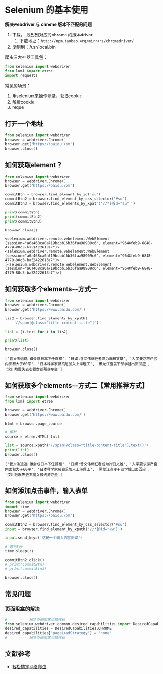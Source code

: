 # Selenium 的基本使用

**解决webdriver 与 chrome 版本不匹配的问题**

1. 下载， 找到到对应的chrome 的版本driver
   1. 下载地址：`http://npm.taobao.org/mirrors/chromedriver/`
2. 复制到：‎⁨/usr/local/bin

爬虫三大神器工具包：

``` python
from selenium import webdriver
from lxml import etree
import requests
```

常见的场景：
1. 用selenium来操作登录，获取cookie
2. 解析cookie
3. reque

## 打开一个地址


```python
from selenium import webdriver
browser = webdriver.Chrome()
browser.get('https://baidu.com')
browser.close()
```

## 如何获取element？


```python
from selenium import webdriver
browser = webdriver.Chrome()
browser.get('https://baidu.com')

commitBtn = browser.find_element_by_id('su')
commitBtn2 = browser.find_element_by_css_selector('#su')
commitBtn3 = browser.find_elements_by_xpath('//*[@id="su"]')

print(commitBtn)
print(commitBtn2)
print(commitBtn3)

browser.close()

```

    <selenium.webdriver.remote.webelement.WebElement (session="a6a468ca0a719bcbb16b36faa98909c6", element="9648feb9-6848-4779-80c3-ba52422613a7")>
    <selenium.webdriver.remote.webelement.WebElement (session="a6a468ca0a719bcbb16b36faa98909c6", element="9648feb9-6848-4779-80c3-ba52422613a7")>
    [<selenium.webdriver.remote.webelement.WebElement (session="a6a468ca0a719bcbb16b36faa98909c6", element="9648feb9-6848-4779-80c3-ba52422613a7")>]


## 如何获取多个elements--方式一


```python
from selenium import webdriver
browser = webdriver.Chrome()
browser.get('https://www.baidu.com/')

lis2 = browser.find_elements_by_xpath(
    '//span[@class="title-content-title"]')

list = [i.text for i in lis2]

print(list)

browser.close()

```

    ['菅义伟退选 谁会成日本下任首相', '日媒:菅义伟继任者或为岸田文雄', '入学要求房产套内面积大于60平', '日本科学家藤岛昭加入上海理工', '黑龙江查寝干部学姐出面回应', '汶川地震失去右腿女孩残奥夺金']


## 如何获取多个elements--方式二【常用推荐方式】


```python
from selenium import webdriver
from lxml import etree

browser = webdriver.Chrome()
browser.get('https://www.baidu.com/')

html = browser.page_source

# 解析
source = etree.HTML(html)

list = source.xpath('//span[@class="title-content-title"]/text()')
print(list)
browser.close()

```

    ['菅义伟退选 谁会成日本下任首相', '日媒:菅义伟继任者或为岸田文雄', '入学要求房产套内面积大于60平', '日本科学家藤岛昭加入上海理工', '黑龙江查寝干部学姐出面回应', '汶川地震失去右腿女孩残奥夺金']


## 如何添加点击事件，输入表单


```python
from selenium import webdriver
import time
browser = webdriver.Chrome()
browser.get('https://baidu.com')

commitBtn2 = browser.find_element_by_css_selector('#su')
input = browser.find_element_by_xpath('//*[@id="kw"]')

input.send_keys('这是一个输入内容测试')

# 等待3秒
time.sleep(3)

commitBtn2.click()
# print(commitBtn)
# print(commitBtn3)

browser.close()

```

## 常见问题


### 页面阻塞的解决

``` python
# ---------解决页面阻塞问题代码-----
from selenium.webdriver.common.desired_capabilities import DesiredCapabilities
desired_capabilities = DesiredCapabilities.CHROME
desired_capabilities["pageLoadStrategy"] = "none"
# ---------解决页面阻塞问题代码-----
```


## 文献参考

* [轻松搞定网络爬虫](https://kaiwu.lagou.com/course/courseInfo.htm?courseId=46)


